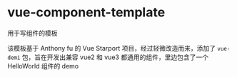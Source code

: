 # vue-component-template

用于写组件的模板

该模板基于 Anthony fu 的 Vue Starport 项目，经过轻微改造而来，添加了 `vue-demi` 包，旨在开发出兼容 vue2 和 vue3 都通用的组件，里边包含了一个 HelloWorld 组件的 demo